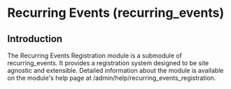Recurring Events (recurring_events)
============

## Introduction
The Recurring Events Registration module is a submodule of recurring_events. It provides a registration system designed to be site agnostic and extensible. Detailed information about the module is available on the module's help page at /admin/help/recurring_events_registration.